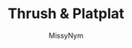---
media: "images/rounds/round_4_2/readjusts_platplat.png"
media_type: image
title: Thrush & Platplat
author: MissyNym
desc: Thrush seen carrying Platplat around in her parka.
---